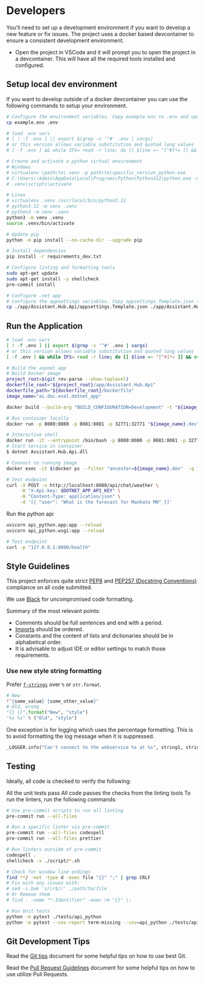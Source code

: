 # Developers

You'll need to set up a development environment if you want to develop a new feature or fix issues. The project uses a docker based devcontainer to ensure a consistent development environment.

- Open the project in VSCode and it will prompt you to open the project in a devcontainer. This will have all the required tools installed and configured.

## Setup local dev environment

If you want to develop outside of a docker devcontainer you can use the following commands to setup your environment.

```bash
# Configure the environment variables. Copy example.env to .env and update the values
cp example.env .env

# load .env vars
# [ ! -f .env ] || export $(grep -v '^#' .env | xargs)
# or this version allows variable substitution and quoted long values
# [ -f .env ] && while IFS= read -r line; do [[ $line =~ ^[^#]*= ]] && eval "export $line"; done < .env

# Create and activate a python virtual environment
# Windows
# virtualenv \path\to\.venv -p path\to\specific_version_python.exe
# C:\Users\!Admin\AppData\Local\Programs\Python\Python312\python.exe -m venv .venv
# .venv\scripts\activate

# Linux
# virtualenv .venv /usr/local/bin/python3.12
# python3.12 -m venv .venv
# python3 -m venv .venv
python3 -m venv .venv
source .venv/bin/activate

# Update pip
python -m pip install --no-cache-dir --upgrade pip

# Install dependencies
pip install -r requirements_dev.txt

# Configure linting and formatting tools
sudo apt-get update
sudo apt-get install -y shellcheck
pre-commit install

# Configure .net app
# Configure the appsettings variables. Copy appsettings.Template.json to appsettings.Development.json
cp ./app/Assistant.Hub.Api/appsettings.Template.json ./app/Assistant.Hub.Api/appsettings.Development.json

```

## Run the Application

```bash
# load .env vars
[ ! -f .env ] || export $(grep -v '^#' .env | xargs)
# or this version allows variable substitution and quoted long values
[ -f .env ] && while IFS= read -r line; do [[ $line =~ ^[^#]*= ]] && eval "export $line"; done < .env

# Build the aspnet app
# Build Docker image
project_root=$(git rev-parse --show-toplevel)
dockerfile_root="${project_root}/app/Assistant.Hub.Api"
dockerfile_path="${dockerfile_root}/Dockerfile"
image_name="ai.doc.eval.dotnet_app"

docker build --build-arg "BUILD_CONFIGURATION=Development" -t "${image_name}.dev" -f "${dockerfile_path}" "${dockerfile_root}"

# Run container locally
docker run -p 8080:8080 -p 8081:8081 -p 32771:32771 "${image_name}.dev"

# Interactive shell
docker run -it --entrypoint /bin/bash -p 8080:8080 -p 8081:8081 -p 32771:32771 "${image_name}.dev"
# Start service in container
$ dotnet Assistant.Hub.Api.dll

# Connect to running image
docker exec -it $(docker ps --filter "ancestor=${image_name}.dev"  -q ) /bin/bash

# Test endpoint
curl -X POST -v http://localhost:8080/api/chat/weather \
     -H "X-Api-key: $DOTNET_APP_API_KEY" \
     -H "Content-Type: application/json" \
     -d '[{ "user": "What is the forecast for Mankato MN" }]'
```

Run the python api

```bash
uvicorn api_python.app:app --reload
uvicorn api_python.wsgi:app --reload

# Test endpoint
curl -p "127.0.0.1:8000/health"
```

## Style Guidelines

This project enforces quite strict [PEP8](https://www.python.org/dev/peps/pep-0008/) and [PEP257 (Docstring Conventions)](https://www.python.org/dev/peps/pep-0257/) compliance on all code submitted.

We use [Black](https://github.com/psf/black) for uncompromised code formatting.

Summary of the most relevant points:

- Comments should be full sentences and end with a period.
- [Imports](https://www.python.org/dev/peps/pep-0008/#imports) should be ordered.
- Constants and the content of lists and dictionaries should be in alphabetical order.
- It is advisable to adjust IDE or editor settings to match those requirements.

### Use new style string formatting

Prefer [`f-strings`](https://docs.python.org/3/reference/lexical_analysis.html#f-strings) over `%` or `str.format`.

```python
# New
f"{some_value} {some_other_value}"
# Old, wrong
"{} {}".format("New", "style")
"%s %s" % ("Old", "style")
```

One exception is for logging which uses the percentage formatting. This is to avoid formatting the log message when it is suppressed.

```python
_LOGGER.info("Can't connect to the webservice %s at %s", string1, string2)
```

## Testing

Ideally, all code is checked to verify the following:

All the unit tests pass All code passes the checks from the linting tools To run the linters, run the following commands:

```bash
# Use pre-commit scripts to run all linting
pre-commit run --all-files

# Run a specific linter via pre-commit
pre-commit run --all-files codespell
pre-commit run --all-files prettier

# Run linters outside of pre-commit
codespell .
shellcheck -x ./script/*.sh

# Check for window line endings
find **/ -not -type d -exec file "{}" ";" | grep CRLF
# Fix with any issues with:
# sed -i.bak 's/\r$//' ./path/to/file
# Or Remove them
# find . -name "*.Identifier" -exec rm "{}" \;

# Run Unit tests
python -m pytest ./tests/api_python
python -m pytest --cov-report term-missing --cov=api_python ./tests/api_python
```

## Git Development Tips

Read the [Git tips](git_tips.md) document for some helpful tips on how to use best Git.

Read the [Pull Request Guidelines](pr_standards.md) document for some helpful tips on how to use utilize Pull Requests.